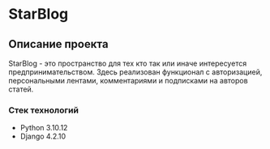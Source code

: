 # StarBlog

## Описание проекта

StarBlog - это пространство для тех кто так или иначе интересуется предпринимательством. Здесь реализован функционал с авторизацией, персональными лентами, комментариями и подписками на авторов статей.

### Стек технологий

* Python 3.10.12
* Django 4.2.10
